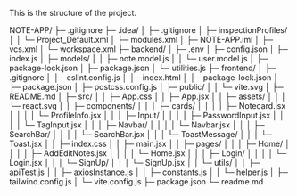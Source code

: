 This is the structure of the project.

NOTE-APP/
├─ .gitignore
├─ .idea/
│ ├─ .gitignore
│ ├─ inspectionProfiles/
│ │ └─ Project_Default.xml
│ ├─ modules.xml
│ ├─ NOTE-APP.iml
│ ├─ vcs.xml
│ └─ workspace.xml
├─ backend/
│ ├─ .env
│ ├─ config.json
│ ├─ index.js
│ ├─ models/
│ │ ├─ note.model.js
│ │ └─ user.model.js
│ ├─ package-lock.json
│ ├─ package.json
│ └─ utilities.js
├─ frontend/
│ ├─ .gitignore
│ ├─ eslint.config.js
│ ├─ index.html
│ ├─ package-lock.json
│ ├─ package.json
│ ├─ postcss.config.js
│ ├─ public/
│ │ └─ vite.svg
│ ├─ README.md
│ ├─ src/
│ │ ├─ App.css
│ │ ├─ App.jsx
│ │ ├─ assets/
│ │ │ └─ react.svg
│ │ ├─ components/
│ │ │ ├─ cards/
│ │ │ │ ├─ Notecard.jsx
│ │ │ │ └─ ProfileInfo.jsx
│ │ │ ├─ Input/
│ │ │ │ ├─ PasswordInput.jsx
│ │ │ │ └─ TagInput.jsx
│ │ │ ├─ Navbar/
│ │ │ │ └─ Navbar.jsx
│ │ │ ├─ SearchBar/
│ │ │ │ └─ SearchBar.jsx
│ │ │ └─ ToastMessage/
│ │ │ └─ Toast.jsx
│ │ ├─ index.css
│ │ ├─ main.jsx
│ │ ├─ pages/
│ │ │ ├─ Home/
│ │ │ │ ├─ AddEditNotes.jsx
│ │ │ │ └─ Home.jsx
│ │ │ ├─ Login/
│ │ │ │ └─ Login.jsx
│ │ │ └─ SignUp/
│ │ │ └─ SignUp.jsx
│ │ └─ utils/
│ │ ├─ apiTest.js
│ │ ├─ axiosInstance.js
│ │ ├─ constants.js
│ │ └─ helper.js
│ ├─ tailwind.config.js
│ └─ vite.config.js
├─ package.json
└─ readme.md
